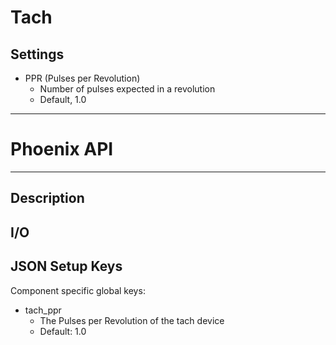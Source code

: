 # Tach
## Settings
- PPR (Pulses per Revolution)
    - Number of pulses expected in a revolution
    - Default, 1.0
___
# Phoenix API
___
## Description

## I/O

## JSON Setup Keys

Component specific global keys:
- tach_ppr
  - The Pulses per Revolution of the tach device
  - Default: 1.0
